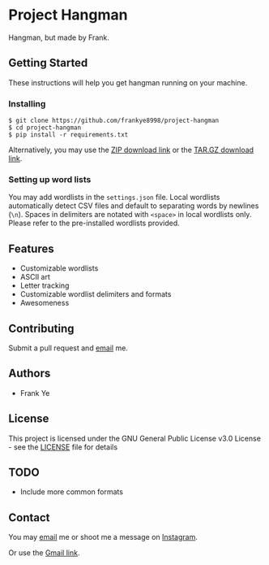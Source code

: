 # Project Hangman

Hangman, but made by Frank.

## Getting Started

These instructions will help you get hangman running on your machine.

### Installing

```
$ git clone https://github.com/frankye8998/project-hangman
$ cd project-hangman
$ pip install -r requirements.txt
```
Alternatively, you may use the [ZIP download link](https://github.com/frankye8998/project-hangman/archive/v0.1.zip) or the [TAR.GZ download link](https://github.com/frankye8998/project-hangman/archive/v0.1.tar.gz).

### Setting up word lists

You may add wordlists in the `settings.json` file. Local wordlists automatically detect CSV files and default to separating words by newlines (`\n`). Spaces in delimiters are notated with `<space>` in local wordlists only. Please refer to the pre-installed wordlists provided.

## Features

 * Customizable wordlists
 * ASCII art
 * Letter tracking
 * Customizable wordlist delimiters and formats
 * Awesomeness

## Contributing

Submit a pull request and [email](mailto:frankye8998@gmail.com?Subject=Project%20Hangman) me.

## Authors

* Frank Ye

## License

This project is licensed under the GNU General Public License v3.0 License - see the [LICENSE](LICENSE) file for details

 ## TODO
 * Include more common formats

 ## Contact

 You may [email](mailto:frankye8998@gmail.com?Subject=Project%20Hangman) me or shoot me a message on [Instagram](https://www.instagram.com/frankye8998/).

Or use the [Gmail link](https://mail.google.com/mail/?view=cm&fs=1&tf=1&to=frankye8998@gmail.com&su=Project%20Hangman).
